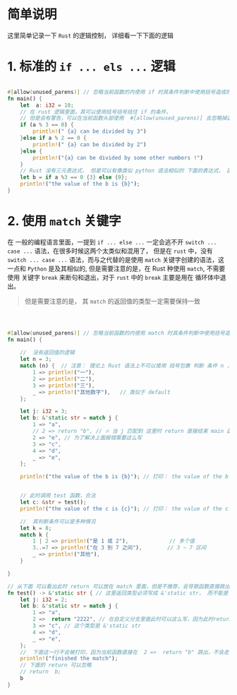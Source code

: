 
# 简单说明


这里简单记录一下 `Rust` 的逻辑控制， 详细看一下下面的逻辑



# 1. 标准的 `if ... els ...` 逻辑


```rust

#[allow(unused_parens)] // 忽略当前函数的内使用 if 时其条件判断中使用括号造成的警告
fn main() {
    let  a: i32 = 10;
    // 在 rust 逻辑里面，其可以使用括号括号括住 if 的条件，
    // 但是会有警告，可以在当前函数头部使用  #[allow(unused_parens)] 去忽略掉这个警告
    if (a % 3 == 0) {    
        println!(" {a} can be divided by 3")
    }else if a % 2 == 0 {
        println!(" {a} can be divided by 2")
    }else {
        println!("{a} can be divided by some other numbers !")
    }
    // Rust 没有三元表达式， 但是可以有像类似 python 语法相似的 下面的表达式， 因为本质上 {} 可以作为一个带有返回值的 代码块
    let b = if a %3 == 0 {3} else {0};
    println!("the value of the b is {b}");
}

```

# 2. 使用 `match` 关键字


在 一般的编程语言里面，一提到 `if ... else ...` 一定会逃不开 `switch ... case ...` 语法，在很多时候这两个太类似和混用了，
但是在 `rust` 中，没有 `switch ... case ...` 语法，而与之代替的是使用 `match` 关键字创建的语法，这一点和 `Python` 是及其相似的,
但是需要注意的是，在 Rust 种使用 `match`, 不需要使用 关键字 `break` 来断句和退出，对于 `rust` 中的 `break`  主要是用在 循环体中退出。

> 但是需要注意的是， 其 `match` 的返回值的类型一定需要保持一致

```rust



#[allow(unused_parens)] // 忽略当前函数的内使用 match 时其条件判断中使用括号造成的警告
fn main() {
    
    //  没有返回值的逻辑
    let n = 3;
    match (n) {  // 注意： 理论上 Rust 语法上不可以使用 括号包裹 判断 条件 n ， 但是你也可以一样强制添加，但此时需要在 当前函数上添加 #[allow(unused_parens)]  忽略警告
        1 => println!("一"),
        2 => println!("二"),
        3 => println!("三"),
        _ => println!("其他数字"),   // 类似于 default
    };

    let j: i32 = 3;
    let b: &'static str = match j {
        1 => "a",
        // 2 => return "b", // 🔥 当 j 匹配到 这里时 return 直接结束 main 函数, 所以不能这么写，会报错
        2 => "e", // 为了解决上面报错需要这么写
        3 => "c",
        4 => "d",
        _ => "e",
    };

    println!("the value of the b is {b}"); // 打印： the value of the b is c


    // 此时调用 test 函数，合法
    let c: &str = test();
    println!("the value of the c is {c}"); // 打印： the value of the c is 2222

    //  其判断条件可以是多种情况
    let k = 8;
    match k {
        1 | 2 => println!("是 1 或 2"),             // 多个值
        3..=7 => println!("在 3 到 7 之间"),        // 3 ~ 7 区间
        _ => println!("其他"),
    }

}

// 从下面 可以看出此时 return 可以放在 match 里面，但是不推荐，会导致函数直接跳出，导致后面的逻辑无法正常执行
fn test() -> &'static str { // 这里返回类型必须写成 &'static str， 而不能是 &str, 这是因为  match 的每个值的返回类型是 &'static str 
    let j: i32 = 2;
    let b: &'static str = match j {
        1 => "a",
        2 =>  return "2222", // 在自定义分支里面此时可以这么写，因为此时return 只作用于 当前的 test 函数体， 当匹配到这里时，会直接跳出当前 test 函数
        3 => "c", // 这个类型是 &'static str
        4 => "d",  
        _ => "e",  
    };
    //  下面这一行不会被打印，因为当前函数直接在  2 =>  return "b" 跳出，不会走下面任何逻辑
    println!("finished the match");
    // 下面的 return 可以忽略
    // return  b;
    b
}

```